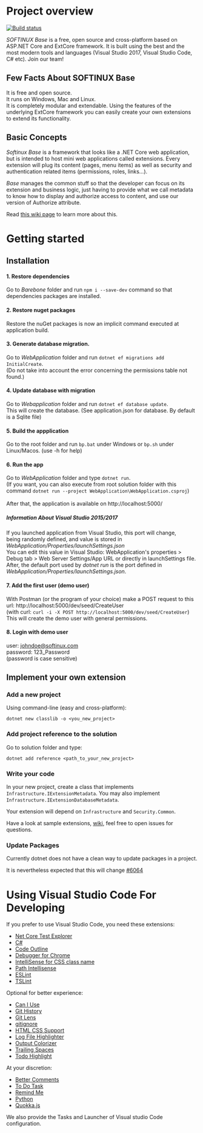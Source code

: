 # Project overview
[![Build status](https://ci.appveyor.com/api/projects/status/mktm6ae3csndb9ma?svg=true)](https://ci.appveyor.com/project/Xarkam/base)

*SOFTINUX Base* is a free, open source and cross-platform based on ASP.NET Core and ExtCore framework. It is built using the best and the most modern tools and languages (Visual Studio 2017, Visual Studio Code, C# etc). Join our team!

## Few Facts About SOFTINUX Base

It is free and open source.<br />
It runs on Windows, Mac and Linux.<br />
It is completely modular and extendable. Using the features of the underlying ExtCore framework you can easily create your own extensions to extend its functionality.

## Basic Concepts

*Softinux Base* is a framework that looks like a .NET Core web application, but is intended to host mini web applications called extensions. Every extension will plug its content (pages, menu items) as well as security and authentication related items (permissions, roles, links...).

*Base* manages the common stuff so that the developer can focus on its extension and business logic, just having to provide what we call metadata to know how to display and authorize access to content, and use our version of Authorize attribute.

Read [this wiki page](https://github.com/SOFTINUX/Base/wiki/Writing-extensions) to learn more about this.

# Getting started

## Installation
#### 1. Restore dependencies
Go to *Barebone* folder and run `npm i --save-dev` command so that dependencies packages are installed.
#### 2. Restore nuget packages
Restore the nuGet packages is now an implicit command executed at application build.
#### 3. Generate database migration.
Go to *WebApplication* folder and run `dotnet ef migrations add InitialCreate`.<br />
(Do not take into account the error concerning the permissions table not found.)
#### 4. Update database with migration
Go to *Webapplication* folder and run `dotnet ef database update`.<br />
This will create the database. (See application.json for database. By default is a Sqlite file)
#### 5. Build the appplication
Go to the root folder and run `bp.bat` under Windows or `bp.sh` under Linux/Macos. (use -h for help)
#### 6. Run the app
Go to *WebApplication* folder and type `dotnet run`.<br/>
(If you want, you can also execute from root solution folder with this command `dotnet run --project WebApplication\WebApplication.csproj`)<br /><br />
After that, the application is available on http://localhost:5000/ <br />
##### Information About Visual Studio 2015/2017
If you launched application from Visual Studio, this port will change, <br />
being randomly defined, and value is stored in *WebApplication/Properties/launchSettings.json* <br />
You can edit this value in Visual Studio: WebApplication's properties > Debug tab > Web Server Settings/App URL or directly in launchSettings file.<br />
After, the default port used by *dotnet run* is the port defined in *WebApplication/Properties/launchSettings.json*.

#### 7. Add the first user (demo user)
With Postman (or the program of your choice) make a POST request to this url: http://localhost:5000/dev/seed/CreateUser<br />
(with curl: `curl -i -X POST http://localhost:5000/dev/seed/CreateUser`)<br />
This will create the demo user with general permissions.

#### 8. Login with demo user
user: johndoe@softinux.com<br />
password: 123_Password<br />
(password is case sensitive)

## Implement your own extension
### Add a new project
Using command-line (easy and cross-platform):

`dotnet new classlib -o <you_new_project>`
### Add project reference to the solution
Go to solution folder and type:

`dotnet add reference <path_to_your_new_project>`

### Write your code
In your new project, create a class that implements `Infrastructure.IExtensionMetadata`. You may also implement `Infrastructure.IExtensionDatabaseMetadata`.

Your extension will depend on `Infrastructure` and `Security.Common`.

Have a look at sample extensions, [wiki](https://github.com/SOFTINUX/Base/wiki), feel free to open issues for questions.

### Update Packages
Currently dotnet does not have a clean way to update packages in a project.

It is nevertheless expected that this will change [#6064](https://github.com/NuGet/Home/issues/6054)
# Using Visual Studio Code For Developing
If you prefer to use Visual Studio Code, you need these extensions:
  - [Net Core Test Explorer](https://marketplace.visualstudio.com/items?itemName=formulahendry.dotnet-test-explorer)
  - [C#](https://marketplace.visualstudio.com/items?itemName=ms-vscode.csharp)
  - [Code Outline](https://marketplace.visualstudio.com/items?itemName=patrys.vscode-code-outline)
  - [Debugger for Chrome](https://marketplace.visualstudio.com/items?itemName=msjsdiag.debugger-for-chrome)
  - [IntelliSense for CSS class name](https://marketplace.visualstudio.com/items?itemName=Zignd.html-css-class-completion)
  - [Path Intellisense](https://marketplace.visualstudio.com/items?itemName=christian-kohler.path-intellisense)
  - [ESLint](https://marketplace.visualstudio.com/items?itemName=dbaeumer.vscode-eslint)
  - [TSLint](https://marketplace.visualstudio.com/items?itemName=eg2.tslint)

Optional for better experience:
  - [Can I Use](https://marketplace.visualstudio.com/items?itemName=akamud.vscode-caniuse)
  - [Git History](https://marketplace.visualstudio.com/items?itemName=donjayamanne.githistory)
  - [Git Lens](https://marketplace.visualstudio.com/items?itemName=eamodio.gitlens)
  - [gitignore](https://marketplace.visualstudio.com/items?itemName=codezombiech.gitignore)
  - [HTML CSS Support](https://marketplace.visualstudio.com/items?itemName=ecmel.vscode-html-css)
  - [Log File Highlighter](https://marketplace.visualstudio.com/items?itemName=emilast.LogFileHighlighter)
  - [Output Colorizer](https://marketplace.visualstudio.com/items?itemName=IBM.output-colorizer)
  - [Trailing Spaces](https://marketplace.visualstudio.com/items?itemName=shardulm94.trailing-spaces)
  - [Todo Highlight](https://marketplace.visualstudio.com/items?itemName=wayou.vscode-todo-highlight)

At your discretion:
  - [Better Comments](https://marketplace.visualstudio.com/items?itemName=aaron-bond.better-comments)
  - [To Do Task](https://marketplace.visualstudio.com/items?itemName=sandy081.todotasks)
  - [Remind Me](https://marketplace.visualstudio.com/items?itemName=cg-cnu.vscode-remind-me)
  - [Python](https://marketplace.visualstudio.com/items?itemName=donjayamanne.python)
  - [Quokka.js](https://marketplace.visualstudio.com/items?itemName=WallabyJs.quokka-vscode)

We also provide the Tasks and Launcher of Visual studio Code configuration.